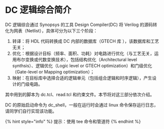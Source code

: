 # DC 逻辑综合简介

DC 逻辑综合通过 Synopsys 的工具 Design Compiler(DC) 将 Verilog 的源码转化为网表（Netlist），具体可分为以下三个阶段：&#x20;

1. 转译：将 HDL 代码转换成 DC 内部的数据库（GTECH 库 ），该数据库和工艺无关；&#x20;
2. 优化：根据设计目标（频率、面积、功耗）对电路进行优化（与工艺无关，运用布尔变换或代数变换技术），包括结构优化（Architectural level synthsis）、逻辑优化（Logic level or GTECH optimization）和门级优化（Gate-level or Mapping optimization）；&#x20;
3. 映射：在目标库中选择合适的逻辑单元（包括组合逻辑和时序逻辑），产生设计的门级电路。&#x20;

其中用到的脚本为 dc.tcl、read.tcl 和约束文件。本节将对这三部分依次介绍。

DC 的原始启动命令为 dc\_shell，一般在运行时会通过 linux 命令保存运行日志，请同学们自行实现该功能。

{% hint style="info" %}
提示：使用 tee 命令和管道符
{% endhint %}

```
```
